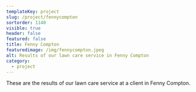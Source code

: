 ```yaml
---
templateKey: project
slug: /project/fennycompton
sortorder: 1140
visible: true
header: false
featured: false
title: Fenny Compton
featuredimage: /img/fennycompton.jpeg
alt: Results of our lawn care service in Fenny Compton
category:
  - project
---
```

These are the results of our lawn care service at a client in Fenny Compton.


